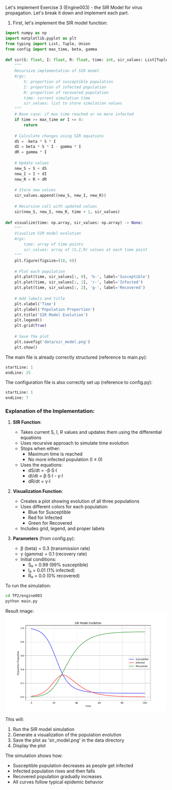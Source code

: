 Let's implement Exercise 3 (Engine003) - the SIR Model for virus propagation. Let's break it down and implement each part.

1. First, let's implement the SIR model function:

```python:TP2/engine003/sir/sir.py
import numpy as np
import matplotlib.pyplot as plt
from typing import List, Tuple, Union
from config import max_time, beta, gamma

def sir(S: float, I: float, R: float, time: int, sir_values: List[Tuple[float, float, float]]) -> None:
    """
    Recursive implementation of SIR model
    Args:
        S: proportion of susceptible population
        I: proportion of infected population
        R: proportion of recovered population
        time: current simulation time
        sir_values: list to store simulation values
    """
    # Base case: if max time reached or no more infected
    if time >= max_time or I <= 0:
        return
    
    # Calculate changes using SIR equations
    dS = -beta * S * I
    dI = beta * S * I - gamma * I
    dR = gamma * I
    
    # Update values
    new_S = S + dS
    new_I = I + dI
    new_R = R + dR
    
    # Store new values
    sir_values.append((new_S, new_I, new_R))
    
    # Recursive call with updated values
    sir(new_S, new_I, new_R, time + 1, sir_values)

def visualize(time: np.array, sir_values: np.array) -> None:
    """
    Visualize SIR model evolution
    Args:
        time: array of time points
        sir_values: array of (S,I,R) values at each time point
    """
    plt.figure(figsize=(10, 6))
    
    # Plot each population
    plt.plot(time, sir_values[:, 0], 'b-', label='Susceptible')
    plt.plot(time, sir_values[:, 1], 'r-', label='Infected')
    plt.plot(time, sir_values[:, 2], 'g-', label='Recovered')
    
    # Add labels and title
    plt.xlabel('Time')
    plt.ylabel('Population Proportion')
    plt.title('SIR Model Evolution')
    plt.legend()
    plt.grid(True)
    
    # Save the plot
    plt.savefig('data/sir_model.png')
    plt.show()
```

The main file is already correctly structured (reference to main.py):
```python
startLine: 1
endLine: 25
```

The configuration file is also correctly set up (reference to config.py):
```python
startLine: 1
endLine: 7
```

### Explanation of the Implementation:

1. **SIR Function**:
   - Takes current S, I, R values and updates them using the differential equations
   - Uses recursive approach to simulate time evolution
   - Stops when either:
     - Maximum time is reached
     - No more infected population (I ≤ 0)
   - Uses the equations:
     - dS/dt = -β⋅S⋅I
     - dI/dt = β⋅S⋅I - γ⋅I
     - dR/dt = γ⋅I

2. **Visualization Function**:
   - Creates a plot showing evolution of all three populations
   - Uses different colors for each population:
     - Blue for Susceptible
     - Red for Infected
     - Green for Recovered
   - Includes grid, legend, and proper labels

3. **Parameters** (from config.py):
   - β (beta) = 0.3 (transmission rate)
   - γ (gamma) = 0.1 (recovery rate)
   - Initial conditions:
     - S₀ = 0.99 (99% susceptible)
     - I₀ = 0.01 (1% infected)
     - R₀ = 0.0 (0% recovered)

To run the simulation:
```bash
cd TP2/engine003
python main.py
```

Result image: 
![SIR Model Evolution](TP2/engine003/data/sir_model.png)

This will:
1. Run the SIR model simulation
2. Generate a visualization of the population evolution
3. Save the plot as 'sir_model.png' in the data directory
4. Display the plot

The simulation shows how:
- Susceptible population decreases as people get infected
- Infected population rises and then falls
- Recovered population gradually increases
- All curves follow typical epidemic behavior


